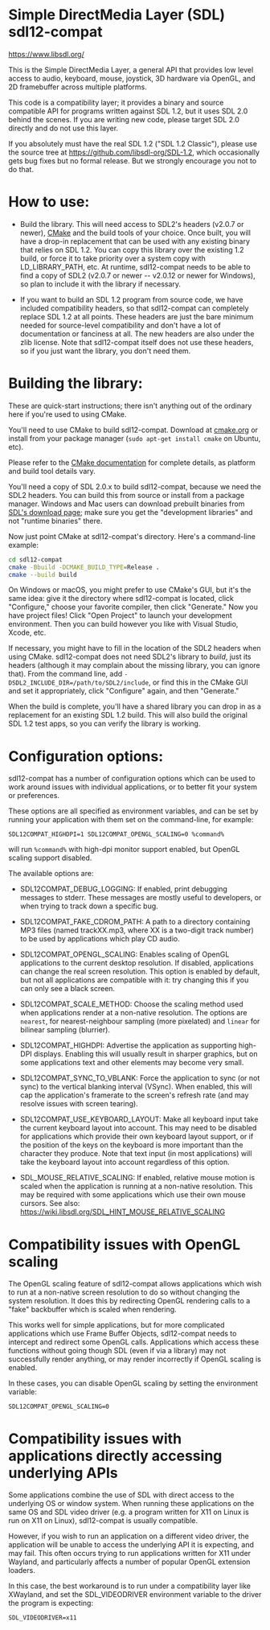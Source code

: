# Simple DirectMedia Layer (SDL) sdl12-compat

https://www.libsdl.org/

This is the Simple DirectMedia Layer, a general API that provides low
level access to audio, keyboard, mouse, joystick, 3D hardware via OpenGL,
and 2D framebuffer across multiple platforms.

This code is a compatibility layer; it provides a binary and source
compatible API for programs written against SDL 1.2, but it uses SDL 2.0
behind the scenes. If you are writing new code, please target SDL 2.0
directly and do not use this layer.

If you absolutely must have the real SDL 1.2 ("SDL 1.2 Classic"), please use
the source tree at https://github.com/libsdl-org/SDL-1.2, which occasionally
gets bug fixes but no formal release. But we strongly encourage you not to do
that.

# How to use:

- Build the library. This will need access to SDL2's headers (v2.0.7 or newer),
[CMake](https://cmake.org/) and the build tools of your choice. Once built, you
will have a drop-in replacement that can be used with any existing binary
that relies on SDL 1.2. You can copy this library over the existing 1.2 build,
or force it to take priority over a system copy with LD_LIBRARY_PATH, etc.
At runtime, sdl12-compat needs to be able to find a copy of SDL2 (v2.0.7 or
newer -- v2.0.12 or newer for Windows), so plan to include it with the library
if necessary.

- If you want to build an SDL 1.2 program from source code, we have included
compatibility headers, so that sdl12-compat can completely replace SDL 1.2
at all points. These headers are just the bare minimum needed for source-level
compatibility and don't have a lot of documentation or fanciness at all. The
new headers are also under the zlib license. Note that sdl12-compat itself
does not use these headers, so if you just want the library, you don't need
them.

# Building the library:

These are quick-start instructions; there isn't anything out of the ordinary
here if you're used to using CMake. 

You'll need to use CMake to build sdl12-compat. Download at
[cmake.org](https://cmake.org/) or install from your package manager
(`sudo apt-get install cmake` on Ubuntu, etc).

Please refer to the [CMake documentation](https://cmake.org/documentation/)
for complete details, as platform and build tool details vary.

You'll need a copy of SDL 2.0.x to build sdl12-compat, because we need the
SDL2 headers. You can build this from source or install from a package
manager. Windows and Mac users can download prebuilt binaries from
[SDL's download page](https://libsdl.org/download-2.0.php); make sure you
get the "development libraries" and not "runtime binaries" there.

Now just point CMake at sdl12-compat's directory. Here's a command-line
example:

```bash
cd sdl12-compat
cmake -Bbuild -DCMAKE_BUILD_TYPE=Release .
cmake --build build
```

On Windows or macOS, you might prefer to use CMake's GUI, but it's the same
idea: give it the directory where sdl12-compat is located, click "Configure,"
choose your favorite compiler, then click "Generate." Now you have project
files! Click "Open Project" to launch your development environment. Then you
can build however you like with Visual Studio, Xcode, etc.

If necessary, you might have to fill in the location of the SDL2 headers
when using CMake. sdl12-compat does not need SDL2's library to _build_,
just its headers (although it may complain about the missing library,
you can ignore that). From the command line, add
`-DSDL2_INCLUDE_DIR=/path/to/SDL2/include`, or find this in the CMake
GUI and set it appropriately, click "Configure" again, and then "Generate."

When the build is complete, you'll have a shared library you can drop in
as a replacement for an existing SDL 1.2 build. This will also build
the original SDL 1.2 test apps, so you can verify the library is working.

# Configuration options:

sdl12-compat has a number of configuration options which can be used to work
around issues with individual applications, or to better fit your system or
preferences.

These options are all specified as environment variables, and can be set by
running your application with them set on the command-line, for example:
```
SDL12COMPAT_HIGHDPI=1 SDL12COMPAT_OPENGL_SCALING=0 %command%
```
will run `%command%` with high-dpi monitor support enabled, but OpenGL
scaling support disabled.

The available options are:

- SDL12COMPAT_DEBUG_LOGGING:
  If enabled, print debugging messages to stderr.  These messages are
  mostly useful to developers, or when trying to track down a specific
  bug.

- SDL12COMPAT_FAKE_CDROM_PATH:
  A path to a directory containing MP3 files (named trackXX.mp3, where
  XX is a two-digit track number) to be used by applications which play
  CD audio.

- SDL12COMPAT_OPENGL_SCALING:
  Enables scaling of OpenGL applications to the current desktop resolution.
  If disabled, applications can change the real screen resolution.  This
  option is enabled by default, but not all applications are compatible
  with it: try changing this if you can only see a black screen.

- SDL12COMPAT_SCALE_METHOD:
  Choose the scaling method used when applications render at a non-native
  resolution.  The options are `nearest`, for nearest-neighbour sampling
  (more pixelated) and `linear` for bilinear sampling (blurrier).

- SDL12COMPAT_HIGHDPI:
  Advertise the application as supporting high-DPI displays.  Enabling
  this will usually result in sharper graphics, but on some applications
  text and other elements may become very small.

- SDL12COMPAT_SYNC_TO_VBLANK:
  Force the application to sync (or not sync) to the vertical blanking
  interval (VSync).  When enabled, this will cap the application's
  framerate to the screen's refresh rate (and may resolve issues with
  screen tearing).

- SDL12COMPAT_USE_KEYBOARD_LAYOUT:
  Make all keyboard input take the current keyboard layout into account.
  This may need to be disabled for applications which provide their own
  keyboard layout support, or if the position of the keys on the keyboard
  is more important than the character they produce.  Note that text input
  (in most applications) will take the keyboard layout into account
  regardless of this option.

- SDL_MOUSE_RELATIVE_SCALING:
  If enabled, relative mouse motion is scaled when the application is
  running at a non-native resolution.  This may be required with some
  applications which use their own mouse cursors. See also:
  https://wiki.libsdl.org/SDL_HINT_MOUSE_RELATIVE_SCALING

# Compatibility issues with OpenGL scaling

The OpenGL scaling feature of sdl12-compat allows applications which wish to
run at a non-native screen resolution to do so without changing the system
resolution. It does this by redirecting OpenGL rendering calls to a "fake"
backbuffer which is scaled when rendering.

This works well for simple applications, but for more complicated applications
which use Frame Buffer Objects, sdl12-compat needs to intercept and redirect
some OpenGL calls. Applications which access these functions without going
though SDL (even if via a library) may not successfully render anything, or
may render incorrectly if OpenGL scaling is enabled.

In these cases, you can disable OpenGL scaling by setting the environment
variable:
```
SDL12COMPAT_OPENGL_SCALING=0
```

# Compatibility issues with applications directly accessing underlying APIs

Some applications combine the use of SDL with direct access to the underlying
OS or window system. When running these applications on the same OS and SDL
video driver (e.g. a program written for X11 on Linux is run on X11 on Linux),
sdl12-compat is usually compatible.

However, if you wish to run an application on a different video driver, the
application will be unable to access the underlying API it is expecting, and
may fail. This often occurs trying to run applications written for X11 under
Wayland, and particularly affects a number of popular OpenGL extension loaders.

In this case, the best workaround is to run under a compatibility layer like
XWayland, and set the SDL_VIDEODRIVER environment variable to the driver the
program is expecting:
```
SDL_VIDEODRIVER=x11
```
